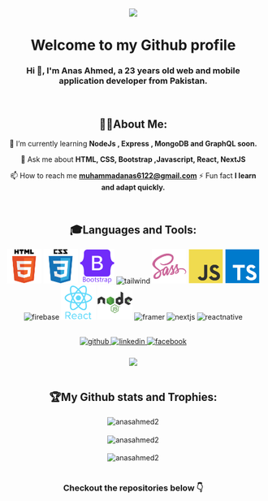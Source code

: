 <div align="center">
<img src="https://raw.githubusercontent.com/anasahmed2/anasahmed2/main/headergitlight.gif" align="center" height="325" />
</div>  

<h1 align="center">Welcome to my Github profile</h1>
<h3 align="center">Hi 👋, I'm Anas Ahmed, a 23 years old web and mobile application developer from Pakistan.</h3>

<br/>  
 
<h2 align="center">👨‍💻About Me:</h2>
<div align="center">
 
 🌱 I’m currently learning **NodeJs , Express , MongoDB and GraphQL soon.**

 💬 Ask me about **HTML, CSS, Bootstrap ,Javascript, React, NextJS**

📫 How to reach me **muhammadanas6122@gmail.com**
⚡ Fun fact **I learn and adapt quickly.**

</div>
<br/>  

<h2 align="center">🎓Languages and Tools:</h2>

<p align="center">
<img src="https://raw.githubusercontent.com/devicons/devicon/master/icons/html5/html5-original-wordmark.svg" alt="html5" width="68" height="68"/>
<img src="https://raw.githubusercontent.com/devicons/devicon/master/icons/css3/css3-original-wordmark.svg" alt="css3" width="68" height="68"/>
<img src="https://raw.githubusercontent.com/devicons/devicon/master/icons/bootstrap/bootstrap-plain-wordmark.svg" alt="bootstrap" width="68" height="68"/>
<img src="https://www.vectorlogo.zone/logos/tailwindcss/tailwindcss-icon.svg" alt="tailwind" width="68" height="68"/> 
 <img src="https://raw.githubusercontent.com/devicons/devicon/master/icons/sass/sass-original.svg" alt="sass" width="68" height="68"/>
 <img src="https://raw.githubusercontent.com/devicons/devicon/master/icons/javascript/javascript-original.svg" alt="javascript" width="68" height="68"/>
<img src="https://raw.githubusercontent.com/devicons/devicon/master/icons/typescript/typescript-original.svg" alt="typescript" width="68" height="68"/>
<img src="https://www.vectorlogo.zone/logos/firebase/firebase-icon.svg" alt="firebase" width="68" height="68"/>
<img src="https://raw.githubusercontent.com/devicons/devicon/master/icons/react/react-original-wordmark.svg" alt="react" width="68" height="68"/>
<img src="https://raw.githubusercontent.com/devicons/devicon/master/icons/nodejs/nodejs-original-wordmark.svg" alt="nodejs" width="68" height="68"/>
<img src="https://www.vectorlogo.zone/logos/framer/framer-icon.svg" alt="framer" width="68" height="68"/>
<img src="https://cdn.worldvectorlogo.com/logos/nextjs-2.svg" alt="nextjs" width="68" height="68"/> 
<img src="https://reactnative.dev/img/header_logo.svg" alt="reactnative" width="68" height="68"/> 




 
</p>
<br/>  
<div align="center">
<a href="https://github.com/anasahmed2" target="_blank">
<img src=https://img.shields.io/badge/github-%2324292e.svg?&style=for-the-badge&logo=github&logoColor=white alt=github style="margin-bottom: 5px;" />
</a> 
<a href="https://linkedin.com/in/anasahmed2" target="_blank">
<img src=https://img.shields.io/badge/linkedin-%230a66c2.svg?&style=for-the-badge&logo=linkedin&logoColor=white alt=linkedin style="margin-bottom: 5px;" />
</a>
 <a href="https://www.facebook.com/profile.php?id=100075532658872" target="_blank">
<img src=https://img.shields.io/badge/facebook-%231877f2.svg?&style=for-the-badge&logo=facebook&logoColor=white alt=facebook style="margin-bottom: 5px;" />
</a>
  
</div>  

  <br/>  
<div align="center">
<img src="https://komarev.com/ghpvc/?username=anasahmed2&&style=flat-square&style=for-the-badge&logo=linkedin&logoColor=white" align="center" />
</div>  

<br/> 

<h2 align="center">🏆My Github stats and Trophies:</h2>

<!-- <p><img align="center" src="https://github-readme-streak-stats.herokuapp.com/?user=anasahmed2&" alt="anasahmed2" /></p> -->
<div align="center">
 <img align="center" src="https://github-readme-streak-stats.herokuapp.com/?user=anasahmed2&theme=shadow_blue&border=true&border_radius=5.1&background=transparent" alt="anasahmed2" width="600" />
</div>
<br/>
<div align="center">
 <img src="https://github-readme-stats.vercel.app/api?username=anasahmed2&show_icons=true&theme=shadow_blue&count_private=true&border=true&bg_color=3c404300" alt="anasahmed2" align="center" />

</div>
<br/>
<div align="center">
 <img src="https://github-readme-stats-sigma-five.vercel.app/api/top-langs?username=anasahmed2&show_icons=true&locale=en&layout=compact&theme=shadow_blue&bg_color=3c404300" alt="anasahmed2" align="center" />
</div>
<br/>

<h3 align="center">Checkout the repositories below 👇</h3>


